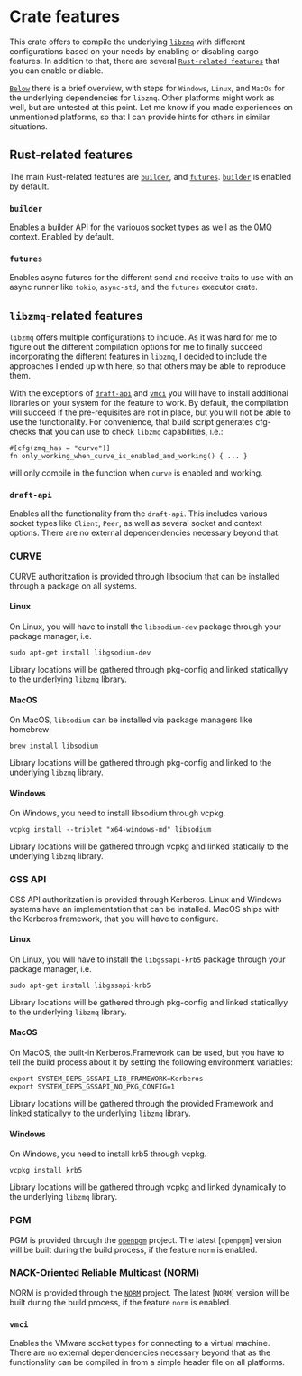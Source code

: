 # Crate features
This crate offers to compile the underlying [`libzmq`](https://github.com/zeromq/libzmq) with different configurations 
based on your needs by enabling or disabling cargo features. In addition to that, there are several 
[`Rust-related features`](#rust-related-features) that you can enable or diable.

[`Below`](#libzmq-related-features) there is a brief overview, with steps for `Windows`, `Linux`, and `MacOs` for the 
underlying dependencies for `libzmq`. Other platforms might work as well, but are untested at this point. Let me know 
if you made experiences on unmentioned platforms, so that I can provide hints for others in similar situations.

## Rust-related features
The main Rust-related features are [`builder`](#builder), and [`futures`](#futures). [`builder`](#builder) is enabled 
by default.

### `builder`
Enables a builder API for the variouos socket types as well as the 0MQ context. Enabled by default.

### `futures`
Enables async futures for the different send and receive traits to use with an async runner like `tokio`, `async-std`,
and the `futures` executor crate.

## `libzmq`-related features
`libzmq` offers multiple configurations to include. As it was hard for me to figure out the different compilation 
options for me to finally succeed incorporating the different features in `libzmq`, I decided to include the approaches 
I ended up with here, so that others may be able to reproduce them.

With the exceptions of [`draft-api`](#draft-api) and [`vmci`](#vmci) you will have to install additional libraries on 
your system for the feature to work. By default, the compilation will succeed if the pre-requisites are not in place, 
but you will not be able to use the functionality. For convenience, that build script generates cfg-checks that you can
use to check `libzmq` capabilities, i.e.:

```no_run,ignore
#[cfg(zmq_has = "curve")]
fn only_working_when_curve_is_enabled_and_working() { ... }
```

will only compile in the function when `curve` is enabled and working.

### `draft-api`
Enables all the functionality from the `draft-api`. This includes various socket types like `Client`, `Peer`, as well 
as several socket and context options. There are no external dependendencies necessary beyond that.

### CURVE
CURVE authoritzation is provided through libsodium that can be installed through a package on all systems.

#### Linux
On Linux, you will have to install the `libsodium-dev` package through your package manager, i.e.
```bash,ignore
sudo apt-get install libgsodium-dev
```
Library locations will be gathered through pkg-config and linked staticallyy to the underlying `libzmq` library.

#### MacOS
On MacOS, `libsodium` can be installed via package managers like homebrew:
```shell,ignore
brew install libsodium
```
Library locations will be gathered through pkg-config and linked to the underlying `libzmq` library.

#### Windows
On Windows, you need to install libsodium through vcpkg.
```shell,ignore
vcpkg install --triplet "x64-windows-md" libsodium
```
Library locations will be gathered through vcpkg and linked statically to the underlying `libzmq` library.

### GSS API
GSS API authoritzation is provided through Kerberos. Linux and Windows systems have an implementation that can be 
installed. MacOS ships with the Kerberos framework, that you will have to configure.

#### Linux
On Linux, you will have to install the `libgssapi-krb5` package through your package manager, i.e.
```bash,ignore
sudo apt-get install libgssapi-krb5
```
Library locations will be gathered through pkg-config and linked staticallyy to the underlying `libzmq` library.

#### MacOS
On MacOS, the built-in Kerberos.Framework can be used, but you have to tell the build process about it by setting the 
following environment variables:
```shell,ignore
export SYSTEM_DEPS_GSSAPI_LIB_FRAMEWORK=Kerberos
export SYSTEM_DEPS_GSSAPI_NO_PKG_CONFIG=1
```
Library locations will be gathered through the provided Framework and linked staticallyy to the underlying `libzmq` 
library.

#### Windows
On Windows, you need to install krb5 through vcpkg.
```shell,ignore
vcpkg install krb5
```
Library locations will be gathered through vcpkg and linked dynamically to the underlying `libzmq` library.

### PGM
PGM is provided through the [`openpgm`](https://github.com/steve-o/openpgm) project. The latest [`openpgm`] version will be built during the build 
process, if the feature `norm` is enabled.

### NACK-Oriented Reliable Multicast (NORM)
NORM is provided through the [`NORM`](https://github.com/USNavalResearchLaboratory/norm) project. The latest [`NORM`] 
version will be built during the build process, if the feature `norm` is enabled.

### `vmci`
Enables the VMware socket types for connecting to a virtual machine. There are no external dependendencies necessary 
beyond that as the functionality can be compiled in from a simple header file on all platforms.

